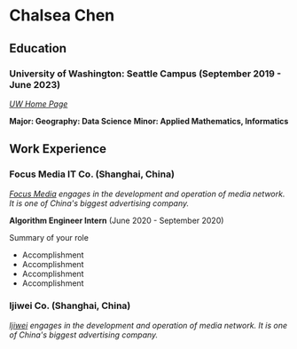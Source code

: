 # Chalsea Chen

## Education

### University of Washington: Seattle Campus (September 2019 - June 2023)
*[UW Home Page]*

**Major: Geography: Data Science** 
**Minor: Applied Mathematics, Informatics**


## Work Experience 

### Focus Media IT Co. (Shanghai, China)
*[Focus Media][] engages in the development and operation of media network. It is one of China's biggest advertising company.*

**Algorithm Engineer Intern** (June 2020 - September 2020)

Summary of your role

- Accomplishment
- Accomplishment
- Accomplishment
- Accomplishment

### Ijiwei Co. (Shanghai, China)
*[Ijiwei][] engages in the development and operation of media network. It is one of China's biggest advertising company.*


[UW Home Page]: https://www.washington.edu/
[Focus Media]: https://www.focusmedia.cn/en
[Ijiwei]: https://www.focusmedia.cn/en
